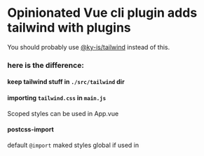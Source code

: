 # Opinionated Vue cli plugin adds tailwind with plugins

You should probably use [@ky-is/tailwind](https://github.com/ky-is/vue-cli-plugin-tailwind) instead of this.

### here is the difference: 

#### keep tailwind stuff in `./src/tailwind` dir

#### importing `tailwind.css` in `main.js` 

Scoped styles can be used in App.vue

#### postcss-import

default `@import` maked styles global if used in <style scoped>,
using `postcss-import` in `postcss.config.js` fixes it.

#### tailwind plugins

##### Grid

.grid
.grid-columns-{size}
.col-span-{columns}
.grid-gap-{size}

##### Table

.table tr th td

##### Colors

Generating shades from one base color by taking thousands of small steps until desired WCAG Luminosity is reached.

